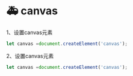# 🚑 canvas

&#x20;1、设置canvas元素

```javascript
let canvas =document.createElement('canvas');
```

2、设置canvas元素

```javascript
let canvas =document.createElement('canvas');
```

